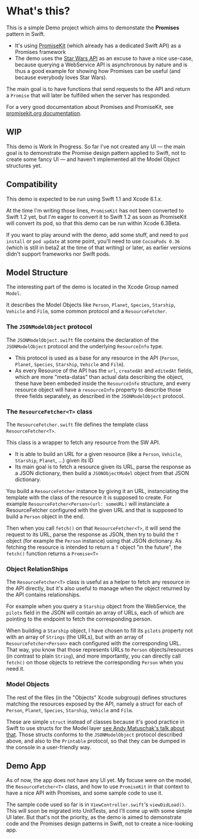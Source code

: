 # What's this?

This is a simple Demo project which aims to demonstate the **Promises** pattern in Swift.

* It's using [PromiseKit](http://promisekit.org) (which already has a dedicated Swift API) as a Promises framework
* The demo uses the [Star Wars API](http://swapi.co) as an excuse to have a nice use-case, because querying a WebService API is asynchronous by nature and is thus a good example for showing how Promises can be useful (and because everybody loves Star Wars).

The main goal is to have functions that send requests to the API and return a `Promise` that will later be fulfilled when the server has responded.

For a very good documentation about Promises and PromiseKit, see [promisekit.org documentation](http://promisekit.org/introduction/).

## WIP

This demo is Work In Progress. So far I've not created any UI — the main goal is to demonstrate the Promise design pattern applied to Swift, not to create some fancy UI — and haven't implemented all the Model Object structures yet.

## Compatibility

This demo is expected to be run using Swift 1.1 and Xcode 6.1.x.

At the time I'm writing those lines, `PromiseKit` has not been converted to Swift 1.2 yet, but I'm eager to convert it to Swift 1.2 as soon as PromiseKit will convert its pod, so that this demo can be run within Xcode 6.3Beta.

If you want to play around with the demo, add some stuff, and need to `pod install` or `pod update` at some point, you'll need to use `CocoaPods 0.36` (which is still in beta2 at the time of that writing) or later, as earlier versions didn't support frameworks nor Swift pods.

## Model Structure

The interesting part of the demo is located in the Xcode Group named `Model`.

It describes the Model Objects like `Person`, `Planet`, `Species`, `Starship`, `Vehicle` and `Film`, some common protocol and a `ResourceFetcher`.

### The `JSONModelObject` protocol

The `JSONModelObject.swift` file contains the declaration of the `JSONModelObject` protocol and the underlying `ResourceInfo` type.

* This protocol is used as a base for any resource in the API (`Person`, `Planet`, `Species`, `Starship`, `Vehicle` and `Film`).
* As every Resource of the API has the `url`, `createdAt` and `editedAt` fields, which are more "meta-datas" than actual data describing the object, these have been embeded inside the `ResourceInfo` structure, and every resource object will have a `resourceInfo` property to describe those three fields separately, as described in the `JSONModelObject` protocol.

### The `ResourceFetcher<T>` class

The `ResourceFetcher.swift` file defines the template class `ResourceFetcher<T>`.

This class is a wrapper to fetch any resource from the SW API.

* It is able to build an URL for a given resource (like a `Person`, `Vehicle`, `Starship`, `Planet`, …) given its ID
* Its main goal is to fetch a resource given its URL, parse the response as a JSON dictionary, then build a `JSONObjectModel` object from that JSON dictionary.

You build a `ResourceFetcher` instance by giving it an URL, instanciating the template with the class of the resource it is supposed to create. For example `ResourceFetcher<Person>(url: someURL)` will instanciate a ResourceFetcher configured with the given URL and that is supposed to build a `Person` object in the end.

Then when you call `fetch()` on that `ResourceFetcher<T>`, it will send the request to its URL, parse the response as JSON, then try to build the `T` object (for example the `Person` instance) using that JSON dictionary. As fetching the resource is intended to return a `T` object "in the future", the `fetch()` function returns a `Promise<T>`

### Object RelationShips

The `ResourceFetcher<T>` class is useful as a helper to fetch any resource in the API directly, but it's also useful to manage when the object returned by the API contains relationships.

For example when you query a `Starship` object from the WebService, the `pilots` field in the JSON will contain an array of URLs, each of which are pointing to the endpoint to fetch the corresponding person.

When building a `Starship` object, I have chosen to fill its `pilots` property not with an array of `Strings` (the URLs), but with an array of `ResourceFetcher<Person>` each configured with the corresponding URL.  
That way, you know that those represents URLs to `Person` objects/resources (in contrast to plain `String`), and more importantly, you can directly call `fetch()` on those objects to retrieve the corresponding `Person` when you need it.

### Model Objects

The rest of the files (in the "Objects" Xcode subgroup) defines structures matching the resources exposed by the API, namely a struct for each of `Person`, `Planet`, `Species`, `Starship`, `Vehicle` and `Film`.

These are simple `struct` instead of classes because it's good practice in Swift to use structs for the Model layer [see Andy Matuschak's talk about that](http://realm.io/news/andy-matuschak-controlling-complexity/). 
Those structs conforms to the `JSONModelObject` protocol described above, and also to the `Printable` protocol, so that they can be dumped in the console in a user-friendly way.

## Demo App

As of now, the app does not have any UI yet. My focuse were on the model, the `ResourceFetcher<T>` class, and how to use `PromiseKit` in that context to have a nice API with Promises, and some sample code to use it.

The sample code used so far is in `ViewController.swift`'s `viewDidLoad()`. This will soon be migrated into UnitTests, and I'll come up with some simple UI later. But that's not the priority, as the demo is aimed to demonstrate code and the Promises design patterns in Swift, not to create a nice-looking app.
